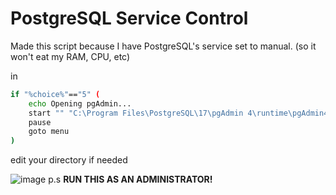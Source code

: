 # PostgreSQL Service Control

Made this script because I have PostgreSQL's service set to manual.
(so it won't eat my RAM, CPU, etc)

in
```bash
if "%choice%"=="5" (
    echo Opening pgAdmin...
    start "" "C:\Program Files\PostgreSQL\17\pgAdmin 4\runtime\pgAdmin4.exe" 
    pause
    goto menu
)
```
edit your directory if needed

![image](https://github.com/user-attachments/assets/9d1442be-1790-43c5-9587-b789bb293c32)
p.s **RUN THIS AS AN ADMINISTRATOR!**
